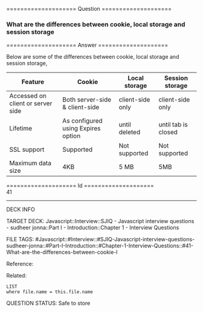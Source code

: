 ==================== Question ====================  

### What are the differences between cookie, local storage and session storage  

==================== Answer ====================  

Below are some of the differences between cookie, local storage and session
storage,

| Feature                           | Cookie                             | Local storage    | Session storage     |
| --------------------------------- | ---------------------------------- | ---------------- | ------------------- |
| Accessed on client or server side | Both server-side & client-side     | client-side only | client-side only    |
| Lifetime                          | As configured using Expires option | until deleted    | until tab is closed |
| SSL support                       | Supported                          | Not supported    | Not supported       |
| Maximum data size                 | 4KB                                | 5 MB             | 5MB                 |

==================== Id ====================  
41

---

DECK INFO

TARGET DECK: Javascript::Interview::SJIQ - Javascript interview questions - sudheer jonna::Part I - Introduction::Chapter 1 - Interview Questions

FILE TAGS: #Javascript::#Interview::#SJIQ-Javascript-interview-questions-sudheer-jonna::#Part-I-Introduction::#Chapter-1-Interview-Questions::#41-What-are-the-differences-between-cookie-l

Reference:

Related:

```dataview
LIST
where file.name = this.file.name
```

QUESTION STATUS: Safe to store
